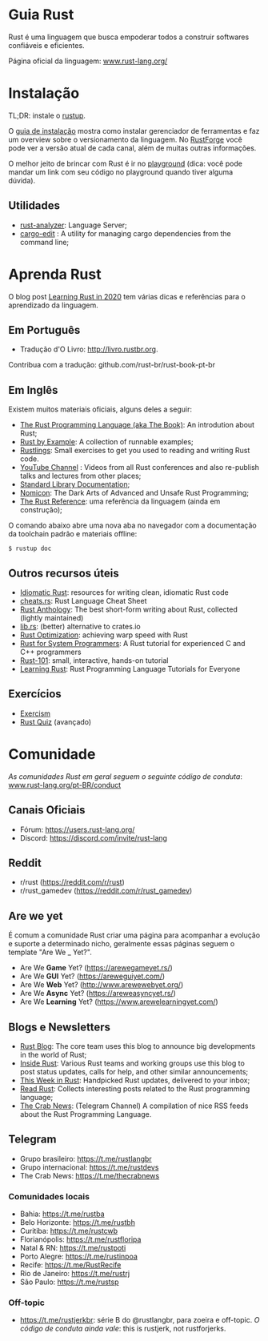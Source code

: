 # Guia Rust

Rust é uma linguagem que busca empoderar todos a construir softwares confiáveis e eficientes.

Página oficial da linguagem: www.rust-lang.org/

# Instalação

TL;DR: instale o [rustup](http://rustup.rs/).

O [guia de instalação](https://www.rust-lang.org/tools/install) mostra como instalar gerenciador de ferramentas e faz um overview sobre o versionamento da linguagem.
No [RustForge](https://forge.rust-lang.org/index.html) você pode ver a versão atual de cada canal, além de muitas outras informações.

O melhor jeito de brincar com Rust é ir no [playground](http://play.rust-lang.org/) (dica: você pode mandar um link com seu código no playground quando tiver alguma dúvida).

## Utilidades

- [rust-analyzer](https://rust-analyzer.github.io/): Language Server;
- [cargo-edit](https://github.com/killercup/cargo-edit) : A utility for managing cargo dependencies from the command line;

# Aprenda Rust

O blog post [Learning Rust in 2020](https://github.com/pretzelhammer/rust-blog/blob/master/posts/learning-rust-in-2020.md) tem várias dicas e referências para o aprendizado da linguagem.

## Em Português

- Tradução d'O Livro: http://livro.rustbr.org.

Contribua com a tradução: github.com/rust-br/rust-book-pt-br

## Em Inglês

Existem muitos materiais oficiais, alguns deles a seguir:

- [The Rust Programming Language (aka The Book)](https://doc.rust-lang.org/stable/book): An introdution about Rust;
- [Rust by Example](https://doc.rust-lang.org/rust-by-example): A collection of runnable examples;
- [Rustlings](https://github.com/rust-lang/rustlings): Small exercises to get you used to reading and writing Rust code.
- [YouTube Channel](https://www.youtube.com/channel/UCaYhcUwRBNscFNUKTjgPFiA) : Videos from all Rust conferences and also re-publish talks and lectures from other places;
- [Standard Library Documentation](https://doc.rust-lang.org/std/index.html);
- [Nomicon](https://doc.rust-lang.org/nomicon): The Dark Arts of Advanced and Unsafe Rust Programming;
- [The Rust Reference](https://doc.rust-lang.org/reference/): uma referência da linguagem (ainda em construção);

O comando abaixo abre uma nova aba no navegador com a documentação da toolchain padrão e materiais offline:

`$ rustup doc`

## Outros recursos úteis

- [Idiomatic Rust](https://github.com/mre/idiomatic-rust): resources for writing clean, idiomatic Rust code
- [cheats.rs](https://cheats.rs/): Rust Language Cheat Sheet
- [Rust Anthology](https://github.com/brson/rust-anthology): The best short-form writing about Rust, collected (lightly maintained)
- [lib.rs](https://lib.rs/): (better) alternative to crates.io
- [Rust Optimization](https://gist.github.com/jFransham/369a86eff00e5f280ed25121454acec1): achieving warp speed with Rust
- [Rust for System Programmers](https://github.com/nrc/r4cppp): A Rust tutorial for experienced C and C++ programmers
- [Rust-101](https://www.ralfj.de/projects/rust-101/main.html): small, interactive, hands-on tutorial
- [Learning Rust](https://learning-rust.github.io/#): Rust Programming Language Tutorials for Everyone

## Exercícios

- [Exercism](https://exercism.io/tracks/rust)
- [Rust Quiz](https://dtolnay.github.io/rust-quiz) (avançado)

# Comunidade

_As comunidades Rust em geral seguem o seguinte código de conduta_: www.rust-lang.org/pt-BR/conduct

## Canais Oficiais

- Fórum: https://users.rust-lang.org/
- Discord: https://discord.com/invite/rust-lang

## Reddit

- r/rust (https://reddit.com/r/rust)
- r/rust_gamedev (https://reddit.com/r/rust_gamedev)

## Are we yet

É comum a comunidade Rust criar uma página para acompanhar a evolução e suporte a determinado nicho, geralmente essas páginas seguem o template "Are We _ Yet?".

- Are We **Game** Yet? (https://arewegameyet.rs/)
- Are We **GUI** Yet? (https://areweguiyet.com/)
- Are We **Web** Yet? (http://www.arewewebyet.org/)
- Are We **Async** Yet? (https://areweasyncyet.rs/)
- Are We **Learning** Yet? (https://www.arewelearningyet.com/)

## Blogs e Newsletters

- [Rust Blog](https://blog.rust-lang.org/): The core team uses this blog to announce big developments in the world of Rust;
- [Inside Rust](https://blog.rust-lang.org/inside-rust/index.html): Various Rust teams and working groups use this blog to post status updates, calls for help, and other similar announcements;
- [This Week in Rust](https://this-week-in-rust.org/): Handpicked Rust updates, delivered to your inbox;
- [Read Rust](https://readrust.net/): Collects interesting posts related to the Rust programming language;
- [The Crab News](https://t.me/thecrabnews): (Telegram Channel) A compilation of nice RSS feeds about the Rust Programming Language.

## Telegram

- Grupo brasileiro: https://t.me/rustlangbr
- Grupo internacional: https://t.me/rustdevs
- The Crab News: https://t.me/thecrabnews

### Comunidades locais

- Bahia: https://t.me/rustba
- Belo Horizonte: https://t.me/rustbh
- Curitiba: https://t.me/rustcwb
- Florianópolis: https://t.me/rustfloripa
- Natal & RN: https://t.me/rustpoti
- Porto Alegre: https://t.me/rustinpoa
- Recife: https://t.me/RustRecife
- Rio de Janeiro: https://t.me/rustrj
- São Paulo: https://t.me/rustsp

### Off-topic

- https://t.me/rustjerkbr: série B do @rustlangbr, para zoeira e off-topic. _O código de conduta ainda vale_: this is rustjerk, not rustforjerks.
